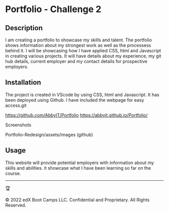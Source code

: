 # Portfolio - Challenge 2

## Description 

I am creating a portfolio to showcase my skills and talent. The portfolio shows information about my strongest work as well as the processess behind it. I will be showcasing how I have applied CSS, html and Javascript in creating various projects. It will have details about my experience, my git hub details, current employer and my contact details for prospective employers. 



## Installation

The project is created in VScode by using CSS, html and Javascript. It has been deployed using Github. I have included the webpage for easy access.git

https://github.com/AbbyIT/Portfolio
https://abbyit.github.io/Portfolio/


Screenshots

Portfolio-Redesign/assets/images (github)

## Usage 


This website will provide potential employers with information about my skills and abilities. it showcase what I have been learning so far on the course.

---

🏆

© 2022 edX Boot Camps LLC. Confidential and Proprietary. All Rights Reserved.